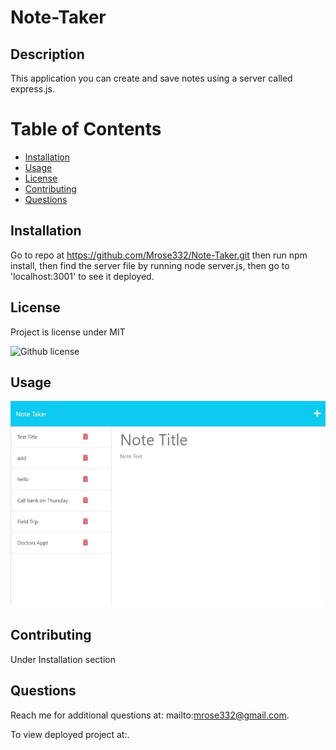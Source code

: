 # Note-Taker

## Description
This application you can create and save notes using a server called express.js.

# Table of Contents

 * [Installation](#installation)
 * [Usage](#usage)
 * [License](#license)
 * [Contributing](#contributing)
 * [Questions](#questions)
    

## Installation

Go to repo at https://github.com/Mrose332/Note-Taker.git then run npm install, then find the server file by running node server.js, then go to 'localhost:3001' to see it deployed.


## License
Project is license under MIT

![Github license](http://img.shields.io/badge/license-MIT-blue.svg)

## Usage 

<img src="Develop/public/assets/images/note-image.jpeg">

## Contributing 

Under Installation section


## Questions

Reach me for additional questions at: mailto:mrose332@gmail.com.


To view deployed project at:.
